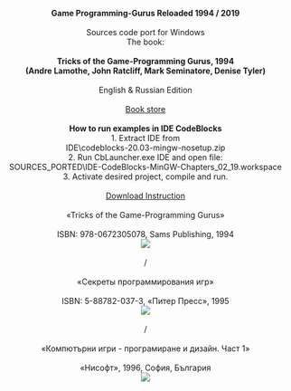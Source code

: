 <p align="center">
<b>Game Programming-Gurus Reloaded 1994 / 2019</b>
<br>
<br>
Sources code port for Windows
<br>
The book:
<br>
<br>
<b>Tricks of the Game-Programming Gurus, 1994
<br>
(Andre Lamothe, John Ratcliff, Mark Seminatore, Denise Tyler)</b>
<br>
<br>
English & Russian Edition
<br>
<br>
<a href="https://www.amazon.com/Tricks-Game-Programming-Gurus-Andre-Lamothe/dp/0672305070">Book store</a>
<br>
<br>
<b>How to run examples in IDE CodeBlocks</b>
<br>
1. Extract IDE from
<br>
IDE\codeblocks-20.03-mingw-nosetup.zip
<br>
2. Run CbLauncher.exe IDE and open file:
<br>
SOURCES_PORTED\IDE-CodeBlocks-MinGW-Chapters_02_19.workspace
<br>
3. Activate desired project, compile and run.
<br>
<br>
<a href="https://github.com/myfoundation/Game-Programming-Gurus-Reloaded/blob/master/TRICKS%20OF%20THE%20GAME-PROGRAMMING%20GURU%20RELOADED%20(2019).doc?raw=true">Download Instruction</a>
<br>
<br>
«Tricks of the Game-Programming Gurus»
<br>
<br>
ISBN: 978-0672305078, Sams Publishing, 1994
<br>
<img src="https://raw.githubusercontent.com/myfoundation/Game-Programming-Gurus-Reloaded/master/jacket_en.png">
<br>
<br>
/
<br>
<br>
«Секреты программирования игр»
<br>
<br>
ISBN: 5-88782-037-3, «Питер Пресс», 1995
<br>
<img src="https://raw.githubusercontent.com/myfoundation/Game-Programming-Gurus-Reloaded/master/jacket_ru.jpg">
<br>
<br>
/
<br>
<br>
«Компютърни игри - програмиране и дизайн. Част 1»
<br>
<br>
«Нисофт», 1996, София, България
<br>
<img src="https://raw.githubusercontent.com/myfoundation/Game-Programming-Gurus-Reloaded/master/jacket_bg.jpg">
<br>
</p>
